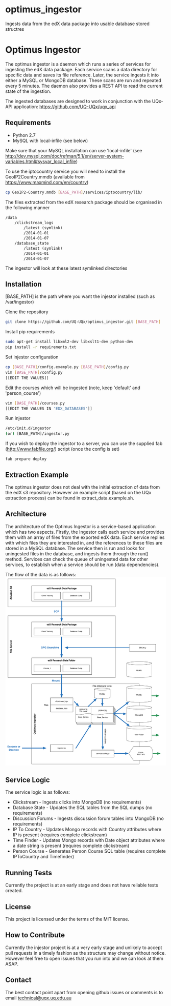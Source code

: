 optimus_ingestor
================

Ingests data from the edX data package into usable database stored structres


Optimus Ingestor
========
The optimus ingestor is a daemon which runs a series of services for ingesting the edX data package.
Each service scans a data directory for specific data and saves its file reference.  Later, the service ingests it into either a MySQL or MongoDB
database.  These scans are run and repeated every 5 minutes.  The daemon also provides a REST API to
read the current state of the ingestion.  

The ingested databases are designed to work in conjunction with the UQx-API application: https://github.com/UQ-UQx/uqx_api


Requirements
---------------------
- Python 2.7
- MySQL with local-infile (see below)

Make sure that your MySQL installation can use 'local-infile' (see http://dev.mysql.com/doc/refman/5.1/en/server-system-variables.html#sysvar_local_infile)

To use the iptocountry service you will need to install the GeoIP2Country.mmdb (available from https://www.maxmind.com/en/country)
```bash
cp GeoIP2-Country.mmdb [BASE_PATH]/services/iptocountry/lib/
```

The files extracted from the edX research package should be organised in the following manner

```
/data
    /clickstream_logs
        /latest (symlink)
        /2014-01-01
        /2014-01-07
    /database_state
        /latest (symlink)
        /2014-01-01
        /2014-01-07
```

The ingestor will look at these latest symlinked directories


Installation
---------------------
[BASE_PATH] is the path where you want the injestor installed (such as /var/ingestor)

Clone the repository
```bash
git clone https://github.com/UQ-UQx/optimus_ingestor.git [BASE_PATH]
```
Install pip requirements
```bash
sudo apt-get install libxml2-dev libxslt1-dev python-dev
pip install -r requirements.txt
```
Set injestor configuration
```bash
cp [BASE_PATH]/config.example.py [BASE_PATH]/config.py
vim [BASE_PATH]/config.py
[[EDIT THE VALUES]]
```
Edit the courses which will be ingested (note, keep 'default' and 'person_course')
```bash
vim [BASE_PATH]/courses.py
[[EDIT THE VALUES IN 'EDX_DATABASES']]
```
Run injestor
```bash
/etc/init.d/ingestor
(or) [BASE_PATH]/ingestor.py
```
If you wish to deploy the ingestor to a server, you can use the supplied fab (http://www.fabfile.org/) script (once the config is set)
```
fab prepare deploy
```

Extraction Example
---------------------
The optimus ingestor does not deal with the initial extraction of data from the edX s3 repository.  However an example script (based on the UQx extraction process)
can be found in extract_data.example.sh.  

Architecture
---------------------
The architecture of the Optimus Ingestor is a service-based application which has two aspects.  Firstly, the Ingestor calls each service and provides them
with an array of files from the exported edX data.  Each service replies with which files they are interested in, and the references to these files are stored 
in a MySQL database.  The service then is run and looks for uningested files in the database, and ingests them through the run() method.  Services can check the
queue of uningested data for other services, to establish when a service should be run (data dependencies).  

The flow of the data is as follows:
![Optimus Ingestor](/README_ARCHITECTURE_IMAGE.png?raw=true "Optimus Ingestor")

Service Logic
---------------------
The service logic is as follows:
 - Clickstream - Ingests clicks into MongoDB (no requirements)
 - Database State - Updates the SQL tables from the SQL dumps (no requirements)
 - Discussion Forums - Ingests discussion forum tables into MongoDB (no requirements)
 - IP To Country - Updates Mongo records with Country attributes where IP is present (requires complete clickstream)
 - Time Finder - Updates Mongo records with Date object attributes where a date string is present (requires complete clickstream)
 - Person Course - Generates Person Course SQL table (requires complete IPToCountry and Timefinder)

Running Tests
---------------------
Currently the project is at an early stage and does not have reliable tests created.

License
---------------------
This project is licensed under the terms of the MIT license.

How to Contribute
---------------------
Currently the injestor project is at a very early stage and unlikely to accept pull requests
in a timely fashion as the structure may change without notice.
However feel free to open issues that you run into and we can look at them ASAP.

Contact
---------------------
The best contact point apart from opening github issues or comments is to email 
technical@uqx.uq.edu.au